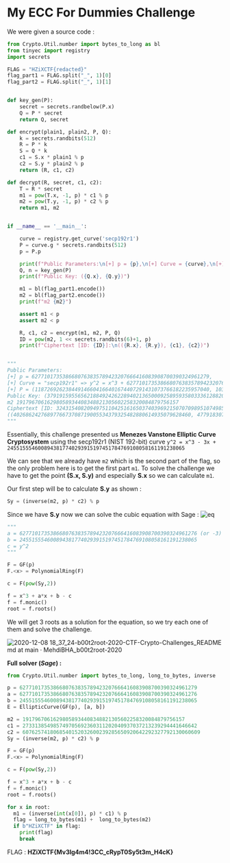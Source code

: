 # My ECC For Dummies Challenge


We were given a source code :

```python
from Crypto.Util.number import bytes_to_long as bl
from tinyec import registry
import secrets

FLAG = "HZiXCTF{redacted}"
flag_part1 = FLAG.split("_", 1)[0]
flag_part2 = FLAG.split("_", 1)[1]


def key_gen(P):
    secret = secrets.randbelow(P.x)
    Q = P * secret
    return Q, secret

def encrypt(plain1, plain2, P, Q):
    k = secrets.randbits(512)
    R = P * k
    S = Q * k
    c1 = S.x * plain1 % p
    c2 = S.y * plain2 % p
    return (R, c1, c2)

def decrypt(R, secret, c1, c2):
    T = R * secret
    m1 = pow(T.x, -1, p) * c1 % p
    m2 = pow(T.y, -1, p) * c2 % p
    return m1, m2


if __name__ == '__main__':

    curve = registry.get_curve('secp192r1')
    P = curve.g * secrets.randbits(512)
    p = P.p

    print(f"Public Parameters:\n[+] p = {p},\n[+] Curve = {curve},\n[+] P = ({P.x}, {P.y})")
    Q, n = key_gen(P)
    print(f"Public Key: ({Q.x}, {Q.y})")

    m1 = bl(flag_part1.encode())
    m2 = bl(flag_part2.encode())
    print(f"m2 {m2}")

    assert m1 < p
    assert m2 < p

    R, c1, c2 = encrypt(m1, m2, P, Q)
    ID = pow(m2, 1 << secrets.randbits(6)+1, p)
    print(f"Ciphertext [ID: {ID}]:\n(({R.x}, {R.y}), {c1}, {c2})")


"""
Public Parameters:
[+] p = 6277101735386680763835789423207666416083908700390324961279,
[+] Curve = "secp192r1" => y^2 = x^3 + 6277101735386680763835789423207666416083908700390324961276x + 2455155546008943817740293915197451784769108058161191238065 (mod 6277101735386680763835789423207666416083908700390324961279),
[+] P = (118726926238449146604166401674407291431073766182235957040, 103402990690546929415284676612346715211634004109234253773)
Public Key: (3791915955656218849242622894021365000925895935803336128820, 3329966616739715465745728730933058401053191194343496097662)
m2 19179670616298058934408348821305602258320084879756157
Ciphertext [ID: 3243154082094975110425161650374039692150707098951074985457]:
((4026862427689776673708719005534379325482880614935079628460, 4779183078484891486346057607813184593429180233415496627902), 273313854985749705692360311202040937037213239294441646642, 6076257418068540152032600239285650920642292327792130060609)
"""
```

Essentially, this challenge presented us **Menezes Vanstone Elliptic Curve Cryptosystem** using the secp192r1 (NIST 192-bit) curve ```y^2 = x^3 - 3x + 2455155546008943817740293915197451784769108058161191238065```

We can see that we already have ```m2``` which is the second part of the flag, so the only problem here is to get the first part ```m1```. To solve the challenge we have to get the point **(S.x, S.y)** and especially **S.x** so we can calculate ```m1```.

Our first step will be to calculate **S.y** as shown :
```python
Sy = (inverse(m2, p) * c2) % p
```

Since we have **S.y** now we can solve the cubic equation with Sage :
![eq](https://user-images.githubusercontent.com/62826765/116840038-628cba00-abcc-11eb-8fb9-aabba0fdc870.png)
```python
"""
a = 6277101735386680763835789423207666416083908700390324961276 (or -3)
b = 2455155546008943817740293915197451784769108058161191238065
c = y^2
"""

F = GF(p)
F.<x> = PolynomialRing(F)

c = F(pow(Sy,2))

f = x^3 + a*x + b - c
f = f.monic()
root = f.roots()
```
We will get 3 roots as a solution for the equation, so we try each one of them and solve the challenge.

![2020-12-08 18_37_24-b00t2root-2020-CTF-Crypto-Challenges_README md at main · MehdiBHA_b00t2root-2020](https://user-images.githubusercontent.com/62826765/101520233-79641300-3984-11eb-888f-1ad5c2c6d68c.png)

**Full solver (_Sage_) :**
```python
from Crypto.Util.number import bytes_to_long, long_to_bytes, inverse

p = 6277101735386680763835789423207666416083908700390324961279
a = 6277101735386680763835789423207666416083908700390324961276
b = 2455155546008943817740293915197451784769108058161191238065
E = EllipticCurve(GF(p), [a, b])

m2 = 19179670616298058934408348821305602258320084879756157
c1 = 273313854985749705692360311202040937037213239294441646642
c2 = 6076257418068540152032600239285650920642292327792130060609
Sy = (inverse(m2, p) * c2) % p

F = GF(p)
F.<x> = PolynomialRing(F)

c = F(pow(Sy,2))

f = x^3 + a*x + b - c
f = f.monic()
root = f.roots()

for x in root:
  m1 = (inverse(int(x[0]), p) * c1) % p
  flag = long_to_bytes(m1) +  long_to_bytes(m2)
  if b"HZiXCTF" in flag:
    print(flag)
    break
```

FLAG : **HZiXCTF{Mv3lg4m4!3CC_cRypT0Sy5t3m_H4cK}**
